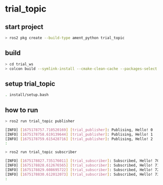 # trial_topic

## start project

```bash
> ros2 pkg create --build-type ament_python trial_topic
```

## build

```bash
> cd trial_ws
> colcon build --symlink-install --cmake-clean-cache --packages-select trial_topic
```

## setup trial_topic

```bash
. install/setup.bash
```

## how to run

```bash
> ros2 run trial_topic publisher

[INFO] [1675178757.710520169] [trial_publisher]: Publising, Hello! 0
[INFO] [1675178758.619139644] [trial_publisher]: Publising, Hello! 1
[INFO] [1675178759.615428716] [trial_publisher]: Publising, Hello! 2
:
```

```bash
> ros2 run trial_topic subscriber

[INFO] [1675178827.735176011] [trial_subscriber]: Subscribed, Hello! 70
[INFO] [1675178828.612676565] [trial_subscriber]: Subscribed, Hello! 71
[INFO] [1675178829.608695722] [trial_subscriber]: Subscribed, Hello! 72
[INFO] [1675178830.612012073] [trial_subscriber]: Subscribed, Hello! 73
:
```
